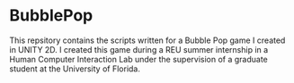 # BubblePop
This repsitory contains the scripts written for a Bubble Pop game I created in UNITY 2D. I created this game during a REU summer internship in a Human Computer Interaction Lab under the supervision of a graduate student at the University of Florida.
